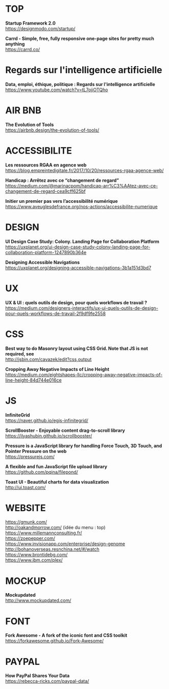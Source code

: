 # TOP

**Startup Framework 2.0**  
https://designmodo.com/startup/

**Carrd - Simple, free, fully responsive one-page sites for pretty much anything**  
https://carrd.co/



# Regards sur l'intelligence artificielle

**Data, emploi, éthique, politique : Regards sur l'intelligence artificielle**  
https://www.youtube.com/watch?v=tL7ojiOTQho



# AIR BNB

**The Evolution of Tools**  
https://airbnb.design/the-evolution-of-tools/



# ACCESSIBILITE

**Les ressources RGAA en agence web**  
https://blog.empreintedigitale.fr/2017/10/20/ressources-rgaa-agence-web/

**Handicap : Arrêtez avec ce “changement de regard”**  
https://medium.com/@marinacpom/handicap-arr%C3%AAtez-avec-ce-changement-de-regard-cea9cff625bf

**Initier un premier pas vers l’accessibilité numérique**  
https://www.aveuglesdefrance.org/nos-actions/accessibilite-numerique



# DESIGN

**UI Design Case Study: Colony. Landing Page for Collaboration Platform**  
https://uxplanet.org/ui-design-case-study-colony-landing-page-for-collaboration-platform-1247890b364e

**Designing Accessible Navigations**  
https://uxplanet.org/designing-accessible-navigations-3b1a151d3bd7


# UX

**UX & UI : quels outils de design, pour quels workflows de travail ?**  
https://medium.com/designers-interactifs/ux-ui-quels-outils-de-design-pour-quels-workflows-de-travail-2f9df9fe2558



# CSS

**Best way to do Masonry layout using CSS Grid. Note that JS is not required, see**  
http://jsbin.com/cavazek/edit?css,output

**Cropping Away Negative Impacts of Line Height**  
https://medium.com/eightshapes-llc/cropping-away-negative-impacts-of-line-height-84d744e016ce



# JS

**InfiniteGrid**  
https://naver.github.io/egjs-infinitegrid/  

**ScrollBooster - Enjoyable content drag-to-scroll library**  
https://ilyashubin.github.io/scrollbooster/  

**Pressure is a JavaScript library for handling Force Touch, 3D Touch, and Pointer Pressure on the web**  
https://pressurejs.com/  

**A flexible and fun JavaScript file upload library**  
https://github.com/pqina/filepond/  

**Toast UI - Beautiful charts for data visualization**  
http://ui.toast.com/


# WEBSITE 

https://gmunk.com/  
http://oakandmorrow.com/ (idée du menu : top)  
https://www.millemannconsulting.fr/  
https://zoepepper.com/  
https://www.invisionapp.com/enterprise/design-genome  
http://bohanoverseas.resnchina.net/#/watch  
https://www.brontidebg.com/  
https://www.ibm.com/plex/


# MOCKUP

**Mockupdated**  
http://www.mockupdated.com/


# FONT 

**Fork Awesome - A fork of the iconic font and CSS toolkit**  
https://forkawesome.github.io/Fork-Awesome/


# PAYPAL

**How PayPal Shares Your Data**  
https://rebecca-ricks.com/paypal-data/
